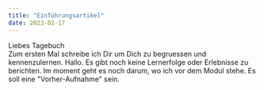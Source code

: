 ```yaml
---
title: "Einführungsartikel"
date: 2023-02-17
---
```


Liebes Tagebuch  
Zum ersten Mal schreibe ich Dir um Dich zu begruessen und kennenzulernen. Hallo. Es gibt noch keine Lernerfolge oder Erlebnisse zu berichten. Im moment geht es noch darum, wo ich vor dem Modul stehe. Es soll eine "Vorher-Aufnahme" sein. 

<!-- Das Modul BAIN klingt ganz interessant. Ich hoffe etwas programieren zu können in diesem Modul, habe aber gehört, dass das eventuell nicht so stark vorkommen wird. Egal, ich bin gerne bereit mich auf neues einzulassen. Was mir Sorgen bereitet, ist, dass wir ein "Lerntagebuch" schreiben sollen. Ja, liebes Tagebuch, Du bereitest mir sorgen. Der Dozent will drei bis sechstausend Zeichen pro Eintrag. Dabei faellt mir doch schreiben immer recht schwer. Texte kommen mir nur langsam von den Fingern und von ihrer Qualität bin ich selten überzeugt. Hoffentlich kann ich Tagebucheinträge etwas entspannter angehen. Wir werden es ja sehen. Mein Vorwissen beschränkt sich auf ein klein wenig Erfahrung mit der Powershell, virtuellen Linuxmachinen und eine Vorliebe für Open Source. Dazu kommt etwas Programmierwissen in Java, c++ und python. Davon mag ich python am besten. Es hat eine so schön unkomplizierte Syntax. Bis jetzt habe ich jedoch noch nie ein groesseres Programm geschrieben. Soweit mal bis jetzt. Es sind zwar erst 1172 Zeichen, aber ich kann ja noch "nachbessern" falls mir noch etwas in den Sinn kommt. Im schlimmsten Fall gibt es noch ASCII Art. -->
